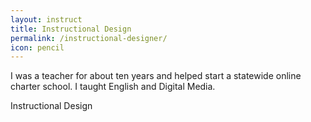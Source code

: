 ```yaml
---
layout: instruct
title: Instructional Design
permalink: /instructional-designer/
icon: pencil
---
```

I was a teacher for about ten years and helped start a statewide online charter school. I taught English and Digital Media. 

Instructional Design
